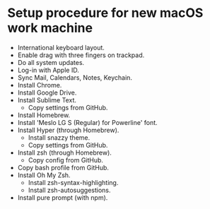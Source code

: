 # Setup procedure for new macOS work machine

* International keyboard layout.
* Enable drag with three fingers on trackpad.
* Do all system updates.
* Log-in with Apple ID.
 * Sync Mail, Calendars, Notes, Keychain.
* Install Chrome.
* Install Google Drive.
* Install Sublime Text.
  * Copy settings from GitHub.
* Install Homebrew.
* Install 'Meslo LG S (Regular) for Powerline' font.
* Install Hyper (through Homebrew).
  * Install snazzy theme.
  * Copy settings from GitHub.
* Install zsh (through Homebrew).
  * Copy config from GitHub.
* Copy bash profile from GitHub.
* Install Oh My Zsh.
  * Install zsh-syntax-highlighting.
  * Install zsh-autosuggestions.
* Install pure prompt (with npm).
